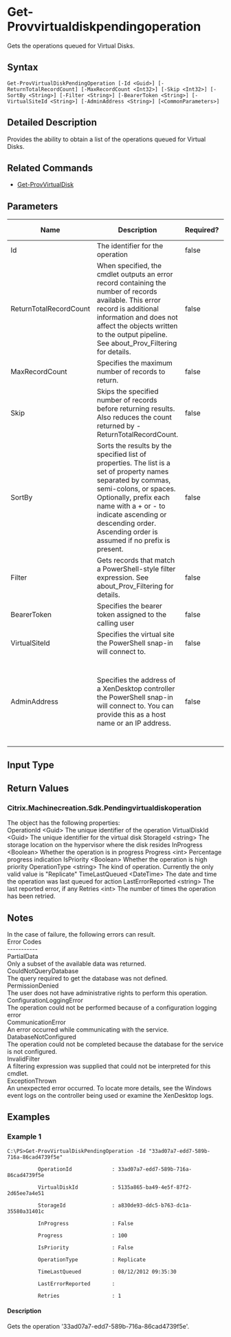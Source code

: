﻿
# Get-Provvirtualdiskpendingoperation
Gets the operations queued for Virtual Disks.
## Syntax
```
Get-ProvVirtualDiskPendingOperation [-Id <Guid>] [-ReturnTotalRecordCount] [-MaxRecordCount <Int32>] [-Skip <Int32>] [-SortBy <String>] [-Filter <String>] [-BearerToken <String>] [-VirtualSiteId <String>] [-AdminAddress <String>] [<CommonParameters>]
```
## Detailed Description
Provides the ability to obtain a list of the operations queued for Virtual Disks.


## Related Commands

* [Get-ProvVirtualDisk](./Get-ProvVirtualDisk/)
## Parameters
| Name   | Description | Required? | Pipeline Input | Default Value |
| --- | --- | --- | --- | --- |
| Id | The identifier for the operation | false | false |  |
| ReturnTotalRecordCount | When specified, the cmdlet outputs an error record containing the number of records available. This error record is additional information and does not affect the objects written to the output pipeline. See about\_Prov\_Filtering for details. | false | false | False |
| MaxRecordCount | Specifies the maximum number of records to return. | false | false | 250 |
| Skip | Skips the specified number of records before returning results. Also reduces the count returned by -ReturnTotalRecordCount. | false | false | 0 |
| SortBy | Sorts the results by the specified list of properties. The list is a set of property names separated by commas, semi-colons, or spaces. Optionally, prefix each name with a + or - to indicate ascending or descending order. Ascending order is assumed if no prefix is present. | false | false | The default sort order is by name or unique identifier. |
| Filter | Gets records that match a PowerShell-style filter expression. See about\_Prov\_Filtering for details. | false | false |  |
| BearerToken | Specifies the bearer token assigned to the calling user | false | false |  |
| VirtualSiteId | Specifies the virtual site the PowerShell snap-in will connect to. | false | false |  |
| AdminAddress | Specifies the address of a XenDesktop controller the PowerShell snap-in will connect to. You can provide this as a host name or an IP address. | false | false | Localhost. Once a value is provided by any cmdlet, this value becomes the default. |

## Input Type

### 

## Return Values

### Citrix.Machinecreation.Sdk.Pendingvirtualdiskoperation
The object has the following properties:<br>OperationId &lt;Guid&gt; The unique identifier of the operation VirtualDiskId &lt;Guid&gt; The unique identifier for the virtual disk StorageId &lt;string&gt; The storage location on the hypervisor where the disk resides InProgress &lt;Boolean&gt; Whether the operation is in progress Progress &lt;int&gt; Percentage progress indication IsPriority &lt;Boolean&gt; Whether the operation is high priority OperationType &lt;string&gt; The kind of operation.  Currently the only valid value is "Replicate" TimeLastQueued  &lt;DateTime&gt; The date and time the operation was last queued for action LastErrorReported &lt;string&gt; The last reported error, if any Retries  &lt;int&gt; The number of times the operation has been retried.
## Notes
In the case of failure, the following errors can result.<br>    Error Codes<br>    -----------<br>    PartialData<br>    Only a subset of the available data was returned.<br>    CouldNotQueryDatabase<br>    The query required to get the database was not defined.<br>    PermissionDenied<br>    The user does not have administrative rights to perform this operation.<br>    ConfigurationLoggingError<br>    The operation could not be performed because of a configuration logging error<br>    CommunicationError<br>    An error occurred while communicating with the service.<br>    DatabaseNotConfigured<br>    The operation could not be completed because the database for the service is not configured.<br>    InvalidFilter<br>    A filtering expression was supplied that could not be interpreted for this cmdlet.<br>    ExceptionThrown<br>    An unexpected error occurred.  To locate more details, see the Windows event logs on the controller being used or examine the XenDesktop logs.
## Examples

### Example 1
```
C:\PS>Get-ProvVirtualDiskPendingOperation -Id "33ad07a7-edd7-589b-716a-86cad4739f5e"

          OperationId             : 33ad07a7-edd7-589b-716a-86cad4739f5e

          VirtualDiskId           : 5135a865-ba49-4e5f-87f2-2d65ee7a4e51

          StorageId               : a830de93-ddc5-b763-dc1a-35580a31401c

          InProgress              : False

          Progress                : 100

          IsPriority              : False

          OperationType           : Replicate

          TimeLastQueued          : 08/12/2012 09:35:30

          LastErrorReported       :

          Retries                 : 1
```
#### Description
Gets the operation '33ad07a7-edd7-589b-716a-86cad4739f5e'.
